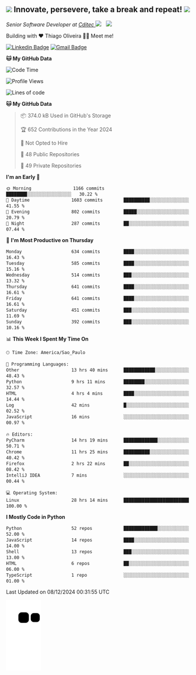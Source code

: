 <h2><img src="https://emojis.slackmojis.com/emojis/images/1531849430/4246/blob-sunglasses.gif?1531849430" width="30"/> Innovate, persevere, take a break and repeat! <img src="https://media.giphy.com/media/12oufCB0MyZ1Go/giphy.gif" width="50"></h2>
<img align='right' src="https://media.giphy.com/media/M9gbBd9nbDrOTu1Mqx/giphy.gif" width="230">
<p><em>Senior Software Developer at <a href="https://www.cditec.com.br/">Cditec
</a><img src="https://media.giphy.com/media/WUlplcMpOCEmTGBtBW/giphy.gif" width="30"> 
</em></p>



Building with ❤️ Thiago Oliveira 👋🏽 Meet me!

[![Linkedin Badge](https://img.shields.io/badge/-Thiago-blue?style=flat-square&logo=Linkedin&logoColor=white&link=https://www.linkedin.com/in/tgmarinho/)](https://www.linkedin.com/in/thiagoceconelo/) 
[![Gmail Badge](https://img.shields.io/badge/-thiceconelo@gmail.com-c14438?style=flat-square&logo=Gmail&logoColor=white&link=mailto:thiceconelo@gmail.com)](mailto:thiceconelo@gmail.com)

</em></p>

<!-- <span style="height ">
![Anurag's GitHub stats](https://github-readme-stats.vercel.app/api?username=arthurspk&show_icons=true&theme=tokyonight)
</span> -->

**🐱 My GitHub Data** 
<!--START_SECTION:waka-->
![Code Time](http://img.shields.io/badge/Code%20Time-2%2C256%20hrs%2010%20mins-blue)

![Profile Views](http://img.shields.io/badge/Profile%20Views-0-blue)

![Lines of code](https://img.shields.io/badge/From%20Hello%20World%20I%27ve%20Written-5.2%20million%20lines%20of%20code-blue)

**🐱 My GitHub Data** 

> 📦 374.0 kB Used in GitHub's Storage 
 > 
> 🏆 652 Contributions in the Year 2024
 > 
> 🚫 Not Opted to Hire
 > 
> 📜 48 Public Repositories 
 > 
> 🔑 49 Private Repositories 
 > 
**I'm an Early 🐤** 

```text
🌞 Morning                1166 commits        ████████░░░░░░░░░░░░░░░░░   30.22 % 
🌆 Daytime                1603 commits        ██████████░░░░░░░░░░░░░░░   41.55 % 
🌃 Evening                802 commits         █████░░░░░░░░░░░░░░░░░░░░   20.79 % 
🌙 Night                  287 commits         ██░░░░░░░░░░░░░░░░░░░░░░░   07.44 % 
```
📅 **I'm Most Productive on Thursday** 

```text
Monday                   634 commits         ████░░░░░░░░░░░░░░░░░░░░░   16.43 % 
Tuesday                  585 commits         ████░░░░░░░░░░░░░░░░░░░░░   15.16 % 
Wednesday                514 commits         ███░░░░░░░░░░░░░░░░░░░░░░   13.32 % 
Thursday                 641 commits         ████░░░░░░░░░░░░░░░░░░░░░   16.61 % 
Friday                   641 commits         ████░░░░░░░░░░░░░░░░░░░░░   16.61 % 
Saturday                 451 commits         ███░░░░░░░░░░░░░░░░░░░░░░   11.69 % 
Sunday                   392 commits         ███░░░░░░░░░░░░░░░░░░░░░░   10.16 % 
```


📊 **This Week I Spent My Time On** 

```text
🕑︎ Time Zone: America/Sao_Paulo

💬 Programming Languages: 
Other                    13 hrs 40 mins      ████████████░░░░░░░░░░░░░   48.43 % 
Python                   9 hrs 11 mins       ████████░░░░░░░░░░░░░░░░░   32.57 % 
HTML                     4 hrs 4 mins        ████░░░░░░░░░░░░░░░░░░░░░   14.44 % 
Log                      42 mins             █░░░░░░░░░░░░░░░░░░░░░░░░   02.52 % 
JavaScript               16 mins             ░░░░░░░░░░░░░░░░░░░░░░░░░   00.97 % 

🔥 Editors: 
PyCharm                  14 hrs 19 mins      █████████████░░░░░░░░░░░░   50.71 % 
Chrome                   11 hrs 25 mins      ██████████░░░░░░░░░░░░░░░   40.42 % 
Firefox                  2 hrs 22 mins       ██░░░░░░░░░░░░░░░░░░░░░░░   08.42 % 
IntelliJ IDEA            7 mins              ░░░░░░░░░░░░░░░░░░░░░░░░░   00.44 % 

💻 Operating System: 
Linux                    28 hrs 14 mins      █████████████████████████   100.00 % 
```

**I Mostly Code in Python** 

```text
Python                   52 repos            █████████████░░░░░░░░░░░░   52.00 % 
JavaScript               14 repos            ████░░░░░░░░░░░░░░░░░░░░░   14.00 % 
Shell                    13 repos            ███░░░░░░░░░░░░░░░░░░░░░░   13.00 % 
HTML                     6 repos             ██░░░░░░░░░░░░░░░░░░░░░░░   06.00 % 
TypeScript               1 repo              ░░░░░░░░░░░░░░░░░░░░░░░░░   01.00 % 
```




 Last Updated on 08/12/2024 00:31:55 UTC
<!--END_SECTION:waka-->

![Snake animation](https://github.com/rafaballerini/rafaballerini/blob/output/github-contribution-grid-snake.svg)


<!---
ceconelo/ceconelo is a ✨ special ✨ repository because its `README.md` (this file) appears on your GitHub profile.
You can click the Preview link to take a look at your changes.
--->
